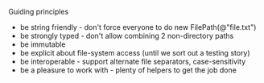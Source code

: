 ﻿Guiding principles

* be string friendly - don't force everyone to do new FilePath(@"file.txt")
* be strongly typed - don't allow combining 2 non-directory paths
* be immutable
* be explicit about file-system access (until we sort out a testing story)
* be interoperable - support alternate file separators, case-sensitivity
* be a pleasure to work with - plenty of helpers to get the job done
